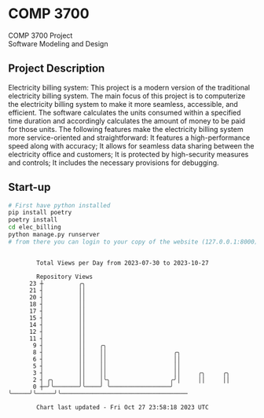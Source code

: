 # COMP 3700
COMP 3700 Project  
Software Modeling and Design
## Project Description
Electricity billing system: This project is a modern version of the traditional electricity billing system. The main focus of this project is to computerize the electricity billing system to make it more seamless, accessible, and efficient. The software calculates the units consumed within a specified time duration and accordingly calculates the amount of money to be paid for those units. The following features make the electricity billing system more service-oriented and straightforward: It features a high-performance speed along with accuracy; It allows for seamless data sharing between the electricity office and customers; It is protected by high-security measures and controls; It includes the necessary provisions for debugging.

## Start-up
```bash
# First have python installed
pip install poetry
poetry install
cd elec_billing
python manage.py runserver
# from there you can login to your copy of the website (127.0.0.1:8000), default creds are admin/admin
```

```

        Total Views per Day from 2023-07-30 to 2023-10-27

        Repository Views
      23 ┼          ╭╮
      21 ┤          ││
      20 ┤          ││
      18 ┤          ││
      17 ┤          ││
      15 ┤          ││
      14 ┤          ││
      12 ┤          ││
      11 ┤          ││
       9 ┤          ││    ╭╮
       8 ┤          ││    ││                   ╭╮
       6 ┤          ││    ││                   ││
       5 ┤          ││    ││                   ││
       3 ┤          ││    ││                   ││     ╭╮     ╭╮
       2 ┤ ╭╮       ││    │╰╮                 ╭╯│     ││     ││
       0 ┼─╯╰───────╯╰────╯ ╰─────────────────╯ ╰─────╯╰─────╯╰────────────────────────────────────

        Chart last updated - Fri Oct 27 23:58:18 2023 UTC
        
```
